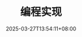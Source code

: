 ---
weight: 100
title: "编程实现"
description: ""
icon: "article"
date: "2025-03-27T13:54:11+08:00"
lastmod: "2025-03-27T13:54:11+08:00"
draft: false
toc: true
---